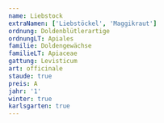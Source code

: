 ```yaml
---
name: Liebstock
extraNamen: ['Liebstöckel', 'Maggikraut']
ordnung: Doldenblütlerartige
ordnungLT: Apiales
familie: Doldengewächse
familieLT: Apiaceae
gattung: Levisticum
art: officinale
staude: true
preis: A
jahr: '1'
winter: true
karlsgarten: true
---
```

